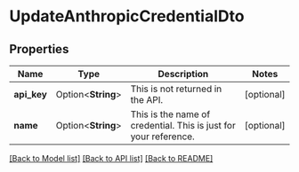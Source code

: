 # UpdateAnthropicCredentialDto

## Properties

Name | Type | Description | Notes
------------ | ------------- | ------------- | -------------
**api_key** | Option<**String**> | This is not returned in the API. | [optional]
**name** | Option<**String**> | This is the name of credential. This is just for your reference. | [optional]

[[Back to Model list]](../README.md#documentation-for-models) [[Back to API list]](../README.md#documentation-for-api-endpoints) [[Back to README]](../README.md)


